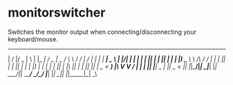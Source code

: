 # monitorswitcher
Switches the monitor output when connecting/disconnecting your keyboard/mouse.

 __  __  ___  _   _ ___ _____ ___  ____  ______        _____ _____ ____ _   _ _____ ____  
|  \/  |/ _ \| \ | |_ _|_   _/ _ \|  _ \/ ___\ \      / /_ _|_   _/ ___| | | | ____|  _ \ 
| |\/| | | | |  \| || |  | || | | | |_) \___ \\ \ /\ / / | |  | || |   | |_| |  _| | |_) |
| |  | | |_| | |\  || |  | || |_| |  _ < ___) |\ V  V /  | |  | || |___|  _  | |___|  _ < 
|_|  |_|\___/|_| \_|___| |_| \___/|_| \_\____/  \_/\_/  |___| |_| \____|_| |_|_____|_| \_\
                                                                                          
